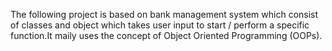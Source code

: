The following project is based on bank management system which consist of classes and object which takes user input to start / perform a specific function.It maily uses the concept of Object Oriented Programming (OOPs).

